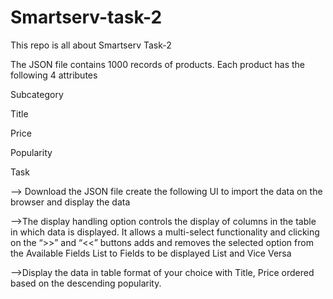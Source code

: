 # Smartserv-task-2

This repo is all about Smartserv Task-2

The JSON file contains 1000 records of products. Each product has the following 4 attributes 

Subcategory

Title

Price

Popularity 

Task


--> Download the JSON file create the following UI to import the data on the browser and display the data


-->The display handling option controls the display of columns in the table in which data is displayed. It allows a multi-select functionality and clicking on the “>>” and “<<” buttons adds and removes the selected option from the Available Fields List to Fields to be displayed List and Vice Versa

-->Display the data in table format of your choice with Title, Price ordered based on the descending popularity.

